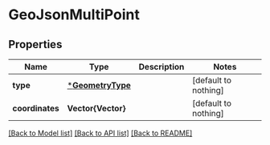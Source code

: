 # GeoJsonMultiPoint


## Properties
Name | Type | Description | Notes
------------ | ------------- | ------------- | -------------
**type** | [***GeometryType**](GeometryType.md) |  | [default to nothing]
**coordinates** | **Vector{Vector}** |  | [default to nothing]


[[Back to Model list]](../README.md#models) [[Back to API list]](../README.md#api-endpoints) [[Back to README]](../README.md)


